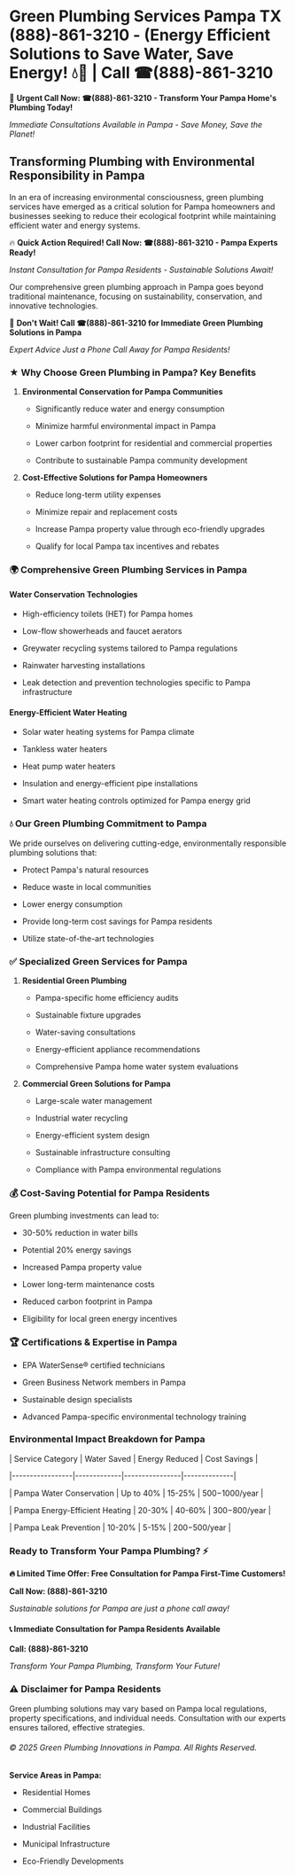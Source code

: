 # Green Plumbing Services Pampa TX (888)-861-3210 - (Energy Efficient Solutions to Save Water, Save Energy! 💧🌿 | Call ☎(888)-861-3210

🚨 **Urgent Call Now: ☎(888)-861-3210 - Transform Your Pampa Home's Plumbing Today!**
*Immediate Consultations Available in Pampa - Save Money, Save the Planet!*

## Transforming Plumbing with Environmental Responsibility in Pampa

In an era of increasing environmental consciousness, green plumbing services have emerged as a critical solution for Pampa homeowners and businesses seeking to reduce their ecological footprint while maintaining efficient water and energy systems. 

🔥 **Quick Action Required! Call Now: ☎(888)-861-3210 - Pampa Experts Ready!**
*Instant Consultation for Pampa Residents - Sustainable Solutions Await!*

Our comprehensive green plumbing approach in Pampa goes beyond traditional maintenance, focusing on sustainability, conservation, and innovative technologies.

🚨 **Don't Wait! Call ☎(888)-861-3210 for Immediate Green Plumbing Solutions in Pampa**
*Expert Advice Just a Phone Call Away for Pampa Residents!*

### ★ Why Choose Green Plumbing in Pampa? Key Benefits

1. **Environmental Conservation for Pampa Communities** 
   - Significantly reduce water and energy consumption
   - Minimize harmful environmental impact in Pampa
   - Lower carbon footprint for residential and commercial properties
   - Contribute to sustainable Pampa community development

2. **Cost-Effective Solutions for Pampa Homeowners** 
   - Reduce long-term utility expenses
   - Minimize repair and replacement costs
   - Increase Pampa property value through eco-friendly upgrades
   - Qualify for local Pampa tax incentives and rebates

### 🌍 Comprehensive Green Plumbing Services in Pampa

#### Water Conservation Technologies
- High-efficiency toilets (HET) for Pampa homes
- Low-flow showerheads and faucet aerators
- Greywater recycling systems tailored to Pampa regulations
- Rainwater harvesting installations
- Leak detection and prevention technologies specific to Pampa infrastructure

#### Energy-Efficient Water Heating
- Solar water heating systems for Pampa climate
- Tankless water heaters
- Heat pump water heaters
- Insulation and energy-efficient pipe installations
- Smart water heating controls optimized for Pampa energy grid

### 💧 Our Green Plumbing Commitment to Pampa

We pride ourselves on delivering cutting-edge, environmentally responsible plumbing solutions that:
- Protect Pampa's natural resources
- Reduce waste in local communities
- Lower energy consumption
- Provide long-term cost savings for Pampa residents
- Utilize state-of-the-art technologies

### ✅ Specialized Green Services for Pampa

1. **Residential Green Plumbing**
   - Pampa-specific home efficiency audits
   - Sustainable fixture upgrades
   - Water-saving consultations
   - Energy-efficient appliance recommendations
   - Comprehensive Pampa home water system evaluations

2. **Commercial Green Solutions for Pampa**
   - Large-scale water management
   - Industrial water recycling
   - Energy-efficient system design
   - Sustainable infrastructure consulting
   - Compliance with Pampa environmental regulations

### 💰 Cost-Saving Potential for Pampa Residents

Green plumbing investments can lead to:
- 30-50% reduction in water bills
- Potential 20% energy savings
- Increased Pampa property value
- Lower long-term maintenance costs
- Reduced carbon footprint in Pampa
- Eligibility for local green energy incentives

### 🏆 Certifications & Expertise in Pampa

- EPA WaterSense® certified technicians
- Green Business Network members in Pampa
- Sustainable design specialists
- Advanced Pampa-specific environmental technology training

### Environmental Impact Breakdown for Pampa

| Service Category | Water Saved | Energy Reduced | Cost Savings |
|-----------------|-------------|----------------|--------------|
| Pampa Water Conservation | Up to 40% | 15-25% | $500-$1000/year |
| Pampa Energy-Efficient Heating | 20-30% | 40-60% | $300-$800/year |
| Pampa Leak Prevention | 10-20% | 5-15% | $200-$500/year |

### Ready to Transform Your Pampa Plumbing? ⚡

**🔥 Limited Time Offer: Free Consultation for Pampa First-Time Customers!**

**Call Now: (888)-861-3210**
*Sustainable solutions for Pampa are just a phone call away!*

#### 📞 Immediate Consultation for Pampa Residents Available

**Call: (888)-861-3210**
*Transform Your Pampa Plumbing, Transform Your Future!*

### ⚠️ Disclaimer for Pampa Residents

Green plumbing solutions may vary based on Pampa local regulations, property specifications, and individual needs. Consultation with our experts ensures tailored, effective strategies.

###### © 2025 Green Plumbing Innovations in Pampa. All Rights Reserved.

**Service Areas in Pampa:** 
- Residential Homes
- Commercial Buildings
- Industrial Facilities
- Municipal Infrastructure
- Eco-Friendly Developments